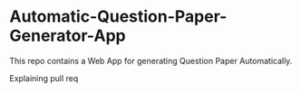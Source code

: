# Automatic-Question-Paper-Generator-App
This repo contains a Web App for generating Question Paper Automatically.

Explaining pull req
